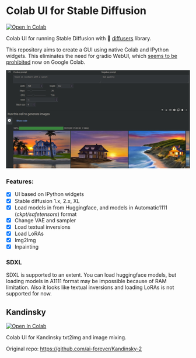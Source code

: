 # Colab UI for Stable Diffusion

[![Open In Colab](https://colab.research.google.com/assets/colab-badge.svg)](https://colab.research.google.com/github/oneir0mancer/stable-diffusion-diffusers-colab-ui/blob/main/sd_diffusers_colab_ui.ipynb)

Colab UI for running Stable Diffusion with 🤗 [diffusers](https://github.com/huggingface/diffusers) library.

This repository aims to create a GUI using native Colab and IPython widgets. 
This eliminates the need for gradio WebUI, which [seems to be prohibited](https://github.com/googlecolab/colabtools/issues/3591) now on Google Colab.

![UI example](docs/ui-example.jpg)

### Features:
 - [X] UI based on IPython widgets
 - [X] Stable diffusion 1.x, 2.x, XL
 - [X] Load models in from Huggingface, and models in Automatic1111 (*ckpt/safetensors*) format
 - [X] Change VAE and sampler
 - [X] Load textual inversions
 - [x] Load LoRAs
 - [x] Img2Img
 - [x] Inpainting

### SDXL
SDXL is supported to an extent. You can load huggingface models, but loading models in A1111 format may be impossible because of RAM limitation.
Also it looks like textual inversions and loading LoRAs is not supported for now.

## Kandinsky
[![Open In Colab](https://colab.research.google.com/assets/colab-badge.svg)](https://colab.research.google.com/github/oneir0mancer/stable-diffusion-diffusers-colab-ui/blob/main/sd_kandinsky_colab_ui.ipynb)

Colab UI for Kandinsky txt2img and image mixing.

Original repo: https://github.com/ai-forever/Kandinsky-2
